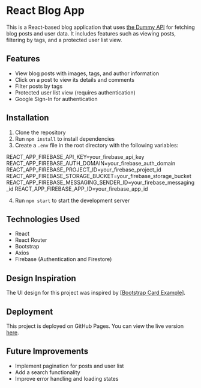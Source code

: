 # React Blog App

This is a React-based blog application that uses [the Dummy API](https://dummyjson.com/docs/posts) for fetching blog posts and user data. It includes features such as viewing posts, filtering by tags, and a protected user list view.

## Features

- View blog posts with images, tags, and author information
- Click on a post to view its details and comments
- Filter posts by tags
- Protected user list view (requires authentication)
- Google Sign-In for authentication

## Installation

1. Clone the repository
2. Run `npm install` to install dependencies
3. Create a `.env` file in the root directory with the following variables:

REACT_APP_FIREBASE_API_KEY=your_firebase_api_key
REACT_APP_FIREBASE_AUTH_DOMAIN=your_firebase_auth_domain
REACT_APP_FIREBASE_PROJECT_ID=your_firebase_project_id
REACT_APP_FIREBASE_STORAGE_BUCKET=your_firebase_storage_bucket
REACT_APP_FIREBASE_MESSAGING_SENDER_ID=your_firebase_messaging_id
REACT_APP_FIREBASE_APP_ID=your_firebase_app_id

4. Run `npm start` to start the development server

## Technologies Used

- React
- React Router
- Bootstrap
- Axios
- Firebase (Authentication and Firestore)

## Design Inspiration

The UI design for this project was inspired by [[Bootstrap Card Example](https://bootstrapbrain.com/demo/components/blogs/blog-2/)].

## Deployment

This project is deployed on GitHub Pages. You can view the live version [here](link_to_github_pages).

## Future Improvements

- Implement pagination for posts and user list
- Add a search functionality
- Improve error handling and loading states
